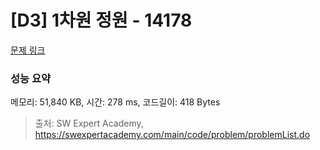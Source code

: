 # [D3] 1차원 정원 - 14178 

[문제 링크](https://swexpertacademy.com/main/code/problem/problemDetail.do?contestProbId=AX_N3oSqcyUDFARi) 

### 성능 요약

메모리: 51,840 KB, 시간: 278 ms, 코드길이: 418 Bytes



> 출처: SW Expert Academy, https://swexpertacademy.com/main/code/problem/problemList.do